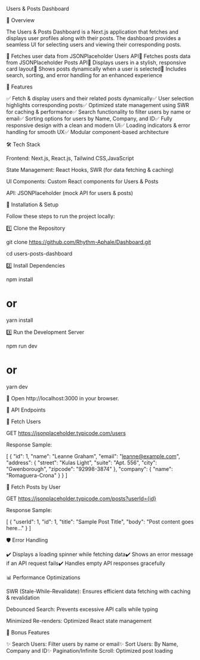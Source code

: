 Users & Posts Dashboard

🚀 Overview

The Users & Posts Dashboard is a Next.js application that fetches and displays user profiles along with their posts. The dashboard provides a seamless UI for selecting users and viewing their corresponding posts.

🔹 Fetches user data from JSONPlaceholder Users API🔹 Fetches posts data from JSONPlaceholder Posts API🔹 Displays users in a stylish, responsive card layout🔹 Shows posts dynamically when a user is selected🔹 Includes search, sorting, and error handling for an enhanced experience

📌 Features

✅ Fetch & display users and their related posts dynamically✅ User selection highlights corresponding posts✅ Optimized state management using SWR for caching & performance✅ Search functionality to filter users by name or email✅ Sorting options for users by Name, Company, and ID✅ Fully responsive design with a clean and modern UI✅ Loading indicators & error handling for smooth UX✅ Modular component-based architecture

🛠️ Tech Stack

Frontend: Next.js, React.js, Tailwind CSS,JavaScript

State Management: React Hooks, SWR (for data fetching & caching)

UI Components: Custom React components for Users & Posts

API: JSONPlaceholder (mock API for users & posts)


🔧 Installation & Setup

Follow these steps to run the project locally:

1️⃣ Clone the Repository

git clone https://github.com/Rhythm-Aphale/Dashboard.git

cd users-posts-dashboard

2️⃣ Install Dependencies

npm install
# or
yarn install

3️⃣ Run the Development Server

npm run dev
# or
yarn dev

🔗 Open http://localhost:3000 in your browser.



🔄 API Endpoints

📌 Fetch Users

GET https://jsonplaceholder.typicode.com/users

Response Sample:

[
  {
    "id": 1,
    "name": "Leanne Graham",
    "email": "leanne@example.com",
    "address": {
      "street": "Kulas Light",
      "suite": "Apt. 556",
      "city": "Gwenborough",
      "zipcode": "92998-3874"
    },
    "company": { "name": "Romaguera-Crona" }
  }
]

📌 Fetch Posts by User

GET https://jsonplaceholder.typicode.com/posts?userId={id}

Response Sample:

[
  {
    "userId": 1,
    "id": 1,
    "title": "Sample Post Title",
    "body": "Post content goes here..."
  }
]

🛡️ Error Handling

✔️ Displays a loading spinner while fetching data✔️ Shows an error message if an API request fails✔️ Handles empty API responses gracefully

📊 Performance Optimizations

SWR (Stale-While-Revalidate): Ensures efficient data fetching with caching & revalidation

Debounced Search: Prevents excessive API calls while typing

Minimized Re-renders: Optimized React state management

🚀 Bonus Features

✨ Search Users: Filter users by name or email✨ Sort Users: By Name, Company and ID✨ Pagination/Infinite Scroll: Optimized post loading


